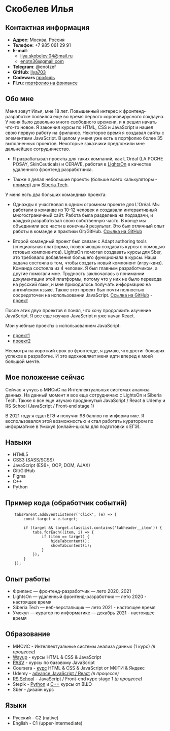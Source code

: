 # **Скобелев Илья**

## **Контактная информация**

* **Адрес**: Москва, Россия
* **Телефон**: +7 985 061 29 91 
* **E-mail**: 
    * ilya.skobelev.04@mail.ru
    * enotn36@gmail.com
* **Telegram**: @enotzef
* **GitHub**: [Ilya703](https://github.com/Ilya703)
* **Codewars** [профиль](https://www.codewars.com/users/Ilya703)
* **Fl.ru**: [портфолио на фрилансе](https://www.fl.ru/users/ilyaskobelev04/portfolio/#/)

## **Обо мне**

Меня зовут Илья, мне 18 лет. Повышенный интерес к фронтенд-разработке появился еще во время первого коронавирусного локдауна. У меня было довольно много свободного времени, и я решил начать что-то новое. Я закончил курсы по HTML, CSS и JavaScript и нашел свою первую работу на фрилансе. Некоторое время я создавал сайты с элементами JavaScript. В целом у меня уже есть в портфолио более 35 выполненных проектов. Некоторые заказчики предложили мне дальнейшее сотрудничество.

* Я разрабатывал проекты для таких компаний, как L'Oréal (LA POCHE POSAY, SkinCeuticals) и CERAVE, работая в [LightsOn](https://lights-on.pro/) в качестве удаленного фронтенд разработчика.

* Также я делал небольшие проекты (больше всего калькуляторы - [пример](https://ilya703.github.io/Calculator-Dollar-2/)) для [Siberia Tech](https://siberia-tech.ru/). 

У меня есть два больших командных проекта:

* Однажды я участвовал в одном огромном проекте для L'Oréal. Мы работали в команде из 10-12 человек и создавали интерактивный многостраничный сайт. Работа была разделена на подзадачи, и каждый разрабатывал свою собственную часть. В конце мы объединили все части в конечный результат. Это был отличный опыт работы в команде и практики Git/GitHub. [Ссылка на GitHub](https://github.com/vonLiebermann/Tender)

* Второй командный проект был связан с Adapt authoring tools (специальная платформа, позволяющая создавать курсы с помощью готовых компонентов). LightsOn помогал создавать курсы для Sber, это требовало добавления большего функционала в курсы. Наша задача состояла в том, чтобы создать новый компонент (игру-квиз). Команда состояла из 4 человек. Я был главным разработчиком, а другие помогали мне. Трудность заключалась в понимании документации этой платформы, потому что у них не было перевода на русский язык, и мне приходилось получать информацию на английском языке. Также этот проект был почти полностью сосредоточен на использовании JavaScript. [Ссылка на GitHub](https://github.com/Ilya703/adapt-game) - [проект](https://ilya703.github.io/game)

После этих двух проектов я понял, что хочу продолжить изучение JavaScript. Я все еще изучаю JavaScript и уже начал React.

Мои учебные проекты с использованием JavaScript:

* [проект1](https://ilya703.github.io/Education-project-3/)
* [проект2](https://ilya703.github.io/Education-project-2/)

Несмотря на короткий срок во фронтенде, я думаю, что достиг больших успехов в разработке. И это вдохновляет меня идти вперед к моей большой мечте.

## **Мое положение сейчас**

Сейчас я учусь в МИСиС на Интеллектуальных системах анализа данных. На данный момент я все еще сотрудничаю с LightsOn и Siberia Tech. Также я все еще изучаю продвинутый JavaScript / React в Udemy и RS School (JavaScript / Front-end stage 1)

В 2021 году я сдал ЕГЭ и получил 98 баллов по информатике. Я воспользовался этой возможностью и стал работать куратором по информатике в Умскул (онлайн-школа для подготовки к ЕГЭ).

## **Навыки**

* HTML5
* CSS3 (SASS/SCSS)
* JavaScript (ES6+, OOP, DOM, AJAX)
* Git/GitHub
* Figma
* C++
* Python 

## **Пример кода (обработчик событий)**

```
    tabsParent.addEventListener('click', (e) => {
        const target = e.target;

        if (target && target.classList.contains('tabheader__item')) {
            tabs.forEach((item, i) => {
                if (item == target) {
                    hideTabcontent();
                    showTabcontent(i);
                }
            });
        }
    });
```

## **Опыт работы**

* Фриланс  —  фронтенд-разработчик  —  лето 2020, 2021
* LightsOn  —  удаленный фронтенд-разработчик  —  лето 2020 - настоящее время
* Siberia Tech  —  веб-верстальщик  —  лето 2021 - настоящее время
* Умскул  —  куратор по информатике  —  декабрь 2021 - настоящее время

## **Образование**

* МИСИС - Интеллектуальные системы анализа данных (1 курс) *(в процессе)*
* [Wayup](https://wayup.in/) - курсы HTML & CSS & JavaScript
* [PASV](https://www.pasv.us/) - курсы по базовому JavaScript
* Coursera - [курс](https://www.coursera.org/specializations/razrabotka-interfeysov) HTML & CSS & JavaScript от МФТИ & Яндекс
* Udemy - [advance JavaScript / React](https://www.udemy.com/course/javascript_full/) *(в процессе)*
* [RS School](https://rs.school/) - JavaScript / Front-end курс stage 1 *(в процессе)*
* Stepik - [Python](https://stepik.org/course/67/syllabus) и [C++](https://stepik.org/course/363/syllabus) курсы от ВШЭ
* Sber - дизайн курс

## **Языки**

* Русский - C2 (native)
* English - C1 (upper-intermediate)